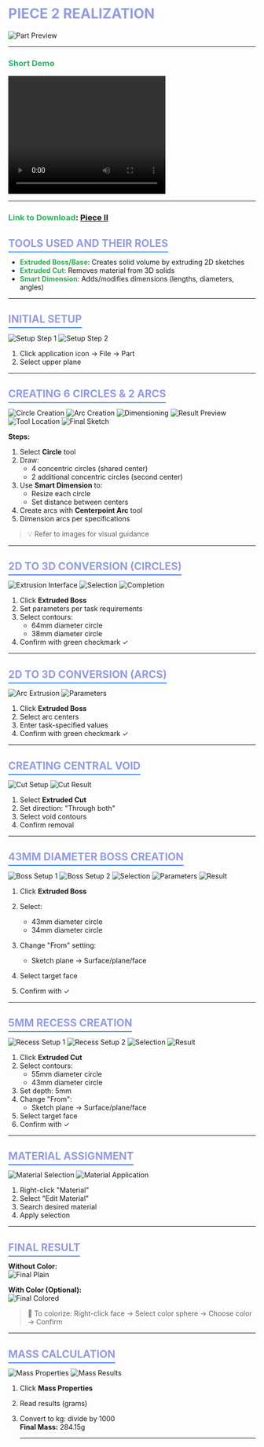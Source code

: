 # <span style="color: #949CDF; font-size: 28px; font-weight: bold;">PIECE 2 REALIZATION</span>

![Part Preview](/images/mechanic_images/week1/piece2/Asked.png)

---

### <span style="color: #28B463;">**Short Demo**</span>

<video width="320" height="240" controls>
  <source src="/videos/mechanic_videos/week1/piece2_simulation.mp4" type="video/mp4">
  Votre navigateur ne supporte pas la balise vidéo.
</video>

---

### <span style="color: #28B463;">**Link to Download**</span>: <a href="/pieces/week1/piece2_Challenge1_trc.SLDPRT" download>**Piece II**</a>


## <span style="color: #949CDF; border-bottom: 2px solid #4285F4; padding-bottom: 4px;">TOOLS USED AND THEIR ROLES</span>

- **<span style="color: #34A853;">Extruded Boss/Base</span>**: Creates solid volume by extruding 2D sketches  
- **<span style="color: #34A853;">Extruded Cut</span>**: Removes material from 3D solids  
- **<span style="color: #34A853;">Smart Dimension</span>**: Adds/modifies dimensions (lengths, diameters, angles)  

---

## <span style="color: #949CDF; border-bottom: 2px solid #4285F4; padding-bottom: 4px;">INITIAL SETUP</span>

![Setup Step 1](/images/mechanic_images/week1/piece2/piece_icon.png)
![Setup Step 2](/images/mechanic_images/week1/piece2/cirles_to_draw.png)

1. Click application icon → File → Part
2. Select upper plane

---

## <span style="color: #949CDF; border-bottom: 2px solid #4285F4; padding-bottom: 4px;">CREATING 6 CIRCLES & 2 ARCS</span>

![Circle Creation](/images/mechanic_images/week1/piece2/how_to_draw_circle.png)
![Arc Creation](/images/mechanic_images/week1/piece2/smart_dimention.png)
![Dimensioning](/images/mechanic_images/week1/piece2/smart_dimention_2.png)
![Result Preview](/images/mechanic_images/week1/piece2/smart_dimention_3.png)
![Tool Location](/images/mechanic_images/week1/piece2/how_to_draw_arc.png)
![Final Sketch](/images/mechanic_images/week1/piece2/arc_dimention.png)

**Steps:**
1. Select **Circle** tool
2. Draw:
   - 4 concentric circles (shared center)
   - 2 additional concentric circles (second center)
3. Use **Smart Dimension** to:
   - Resize each circle
   - Set distance between centers
4. Create arcs with **Centerpoint Arc** tool
5. Dimension arcs per specifications

> 💡 Refer to images for visual guidance

---

## <span style="color: #949CDF; border-bottom: 2px solid #4285F4; padding-bottom: 4px;">2D TO 3D CONVERSION (CIRCLES)</span>

![Extrusion Interface](/images/mechanic_images/week1/piece2/boss_to_extrude.png)
![Selection](/images/mechanic_images/week1/piece2/boss_extruding_1.png)
![Completion](/images/mechanic_images/week1/piece2/boss_extruding_2.png)

1. Click **Extruded Boss**
2. Set parameters per task requirements
3. Select contours:
   - 64mm diameter circle
   - 38mm diameter circle
4. Confirm with green checkmark ✓

---

## <span style="color: #949CDF; border-bottom: 2px solid #4285F4; padding-bottom: 4px;">2D TO 3D CONVERSION (ARCS)</span>

![Arc Extrusion](/images/mechanic_images/week1/piece2/boss_extruding_3.png)
![Parameters](/images/mechanic_images/week1/piece2/boss_extruding_4.png)

1. Click **Extruded Boss**
2. Select arc centers
3. Enter task-specified values
4. Confirm with green checkmark ✓

---

## <span style="color: #949CDF; border-bottom: 2px solid #4285F4; padding-bottom: 4px;">CREATING CENTRAL VOID</span>

![Cut Setup](/images/mechanic_images/week1/piece2/hollow.png)
![Cut Result](/images/mechanic_images/week1/piece2/cut_extruding.png)

1. Select **Extruded Cut**
2. Set direction: "Through both"
3. Select void contours
4. Confirm removal

---

## <span style="color: #949CDF; border-bottom: 2px solid #4285F4; padding-bottom: 4px;">43MM DIAMETER BOSS CREATION</span>

![Boss Setup 1](/images/mechanic_images/week1/piece2/boss_extruding_5.png)
![Boss Setup 2](/images/mechanic_images/week1/piece2/boss_extruding_6.png)
![Selection](/images/mechanic_images/week1/piece2/boss_extruding_7.png)
![Parameters](/images/mechanic_images/week1/piece2/boss_extruding_8.png)
![Result](/images/mechanic_images/week1/piece2/cut_extruding_2.png)

1. Click **Extruded Boss**
  
2. Select:
   - 43mm diameter circle
   - 34mm diameter circle
3. Change "From" setting:
   - Sketch plane → Surface/plane/face
4. Select target face
5. Confirm with ✓

---

## <span style="color: #949CDF; border-bottom: 2px solid #4285F4; padding-bottom: 4px;">5MM RECESS CREATION</span>

![Recess Setup 1](/images/mechanic_images/week1/piece2/recress_to_dig.png)
![Recess Setup 2](/images/mechanic_images/week1/piece2/cut_extruding_3.png)
![Selection](/images/mechanic_images/week1/piece2/cut_extruding_4.png)
![Result](/images/mechanic_images/week1/piece2/cut_extruding_5.png)

1. Click **Extruded Cut**
2. Select contours:
   - 55mm diameter circle
   - 43mm diameter circle
3. Set depth: 5mm
4. Change "From":
   - Sketch plane → Surface/plane/face
5. Select target face
6. Confirm with ✓

---

## <span style="color: #949CDF; border-bottom: 2px solid #4285F4; padding-bottom: 4px;">MATERIAL ASSIGNMENT</span>

![Material Selection](/images/mechanic_images/week1/piece2/material_setting_step_1.png)
![Material Application](/images/mechanic_images/week1/piece2/material_setting_step_2.png)

1. Right-click "Material"
2. Select "Edit Material"
3. Search desired material
4. Apply selection

---

## <span style="color: #949CDF; border-bottom: 2px solid #4285F4; padding-bottom: 4px;">FINAL RESULT</span>

**Without Color:**  
![Final Plain](/images/mechanic_images/week1/piece2/material_setting_step_3.png)

**With Color (Optional):**  
![Final Colored](/images/mechanic_images/week1/piece2/colors.png)

> 🎨 To colorize: Right-click face → Select color sphere → Choose color → Confirm

---

## <span style="color: #949CDF; border-bottom: 2px solid #4285F4; padding-bottom: 4px;">MASS CALCULATION</span>

![Mass Properties](/images/mechanic_images/week1/piece2/mass_property.png)
![Mass Results](/images/mechanic_images/week1/piece2/mass_determining.png)

1. Click **Mass Properties**
2. Read results (grams)
3. Convert to kg: divide by 1000  
   **Final Mass:**  284.15g
   
   ---

